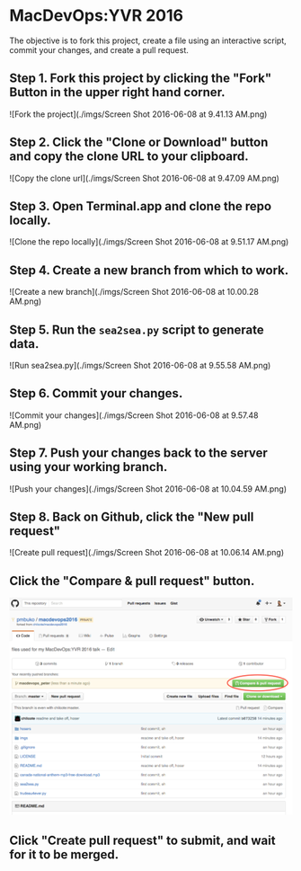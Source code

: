 MacDevOps:YVR 2016
==================

The objective is to fork this project, create a file using an interactive script, commit your changes, and create a pull request. 

## Step 1. Fork this project by clicking the "Fork" Button in the upper right hand corner.

![Fork the project](./imgs/Screen Shot 2016-06-08 at 9.41.13 AM.png)

## Step 2. Click the "Clone or Download" button and copy the clone URL to your clipboard.

![Copy the clone url](./imgs/Screen Shot 2016-06-08 at 9.47.09 AM.png)

## Step 3. Open Terminal.app and clone the repo locally.

![Clone the repo locally](./imgs/Screen Shot 2016-06-08 at 9.51.17 AM.png)

## Step 4. Create a new branch from which to work.

![Create a new branch](./imgs/Screen Shot 2016-06-08 at 10.00.28 AM.png)

## Step 5. Run the `sea2sea.py` script to generate data.

![Run sea2sea.py](./imgs/Screen Shot 2016-06-08 at 9.55.58 AM.png)

## Step 6. Commit your changes.

![Commit your changes](./imgs/Screen Shot 2016-06-08 at 9.57.48 AM.png)

## Step 7. Push your changes back to the server using your working branch.

![Push your changes](./imgs/Screen Shot 2016-06-08 at 10.04.59 AM.png)

## Step 8. Back on Github, click the "New pull request"

![Create pull request](./imgs/Screen Shot 2016-06-08 at 10.06.14 AM.png)

## Click the "Compare & pull request" button.

![Create pull request](./imgs/screen_shot_2016-06-08_at_10.22.54_am.png)

## Click "Create pull request" to submit, and wait for it to be merged.

